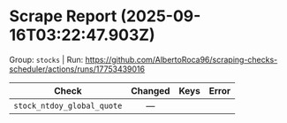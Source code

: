 # Scrape Report (2025-09-16T03:22:47.903Z)

Group: `stocks`  |  Run: https://github.com/AlbertoRoca96/scraping-checks-scheduler/actions/runs/17753439016

| Check | Changed | Keys | Error |
|---|:---:|:--|:--|
| `stock_ntdoy_global_quote` | — |  |  |
